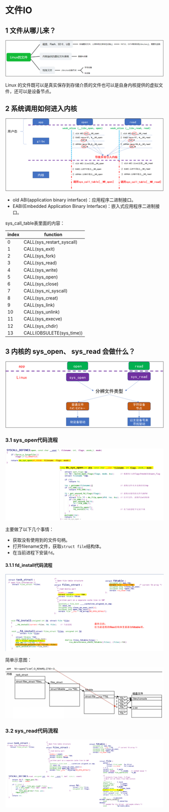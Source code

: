 # 文件IO

## 1 文件从哪儿来？

![image-20240106191721350](figures/image-20240106191721350.png)

Linux 的文件既可以是真实保存到存储介质的文件也可以是自身内核提供的虚拟文件，还可以是设备节点。

## 2 系统调用如何进入内核

![image-20240107100210087](figures/image-20240107100210087.png)

- old ABI(application binary interface)：应用程序二进制接口。
- EABI(Embedded Application Binary Interface)：嵌入式应用程序二进制接口。

sys_call_table表里面的内容：

| index | function                  |
| ----- | ------------------------- |
| 0     | CALL(sys_restart_syscall) |
| 1     | CALL(sys_exit)            |
| 2     | CALL(sys_fork)            |
| 3     | CALL(sys_read)            |
| 4     | CALL(sys_write)           |
| 5     | CALL(sys_open)            |
| 6     | CALL(sys_close)           |
| 7     | CALL(sys_ni_syscall)      |
| 8     | CALL(sys_creat)           |
| 9     | CALL(sys_link)            |
| 10    | CALL(sys_unlink)          |
| 11    | CALL(sys_execve)          |
| 12    | CALL(sys_chdir)           |
| 13    | CALL(OBSULETE(sys_time))  |

## 3 内核的 sys_open、 sys_read 会做什么？  

![image-20240107102355452](figures/image-20240107102355452.png)

### 3.1 sys_open代码流程

![image-20240107111725524](figures/image-20240107111725524.png)

主要做了以下几个事情：

- 获取没有使用到的文件句柄。
- 打开filename文件，获取`struct file`结构体。
- 在当前进程下安装`fd`。

#### 3.1.1 fd_install代码流程

![image-20240107113754358](figures/image-20240107113754358.png)

简单示意图：

![image-20240107124553744](figures/image-20240107124553744.png)

### 3.2 sys_read代码流程

![image-20240107115646483](figures/image-20240107115646483.png)

